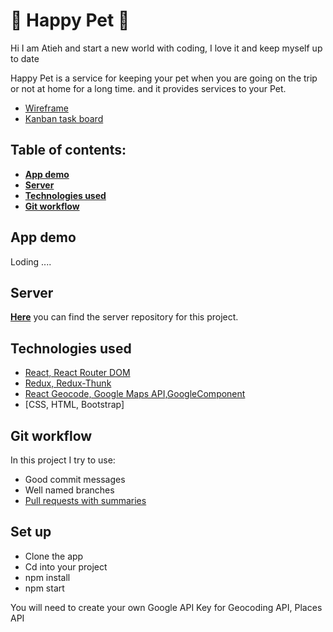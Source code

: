 # 🐾 Happy Pet 🐾

Hi I am Atieh and start a new world with coding, I love it and keep myself up to date

Happy Pet is a service for keeping your pet when you are going on the trip or not at home for a long time. and it provides services to your Pet.

- [Wireframe](https://wireframepro.mockflow.com/editor.jsp?editor=off&publicid=M5638caa837ed8c3ae8a65eb645a17d811597947019207&projectid=Md08465239c204f9e8dc972e953b6ea0b1597068329347&perm=Owner)
- [Kanban task board](https://github.com/atiehamidi/happy-pet/projects/2)

## Table of contents:

- **[App demo](#app-demo)**
- **[Server](#server)**
- **[Technologies used](#technologies-used)**
- **[Git workflow](#git-workflow)**

## App demo

Loding ....

## Server

[**Here**](https://github.com/atiehamidi/happy-pet-server) you can find the server repository for this project.

## Technologies used

- [React, React Router DOM](https://github.com/atiehamidi/happy-pet/blob/development/src/App.js)
- [Redux, Redux-Thunk](https://github.com/atiehamidi/happy-pet/tree/development/src/store)
- [React Geocode, Google Maps API,GoogleComponent](https://github.com/atiehamidi/happy-pet/blob/development/src/pages/NewService/index.js)
- [CSS, HTML, Bootstrap]

## Git workflow

In this project I try to use:

- Good commit messages
- Well named branches
- [Pull requests with summaries](https://github.com/atiehamidi/happy-pet/pulls?q=is%3Apr+is%3Aclosed)

## Set up

- Clone the app
- Cd into your project
- npm install
- npm start

You will need to create your own Google API Key for Geocoding API, Places API
